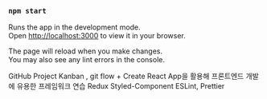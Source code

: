 ### `npm start`

Runs the app in the development mode.\
Open [http://localhost:3000](http://localhost:3000) to view it in your browser.

The page will reload when you make changes.\
You may also see any lint errors in the console.

GitHub Project Kanban , git flow
+ 
Create React App을 활용해 프론트엔드 개발에 유용한 프레임워크 연습
Redux
Styled-Component
ESLint, Prettier